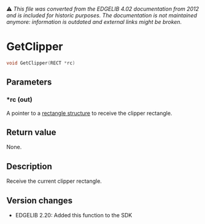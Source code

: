 :warning: _This file was converted from the EDGELIB 4.02 documentation from 2012 and is included for historic purposes. The documentation is not maintained anymore: information is outdated and external links might be broken._

# GetClipper


```c++
void GetClipper(RECT *rc)
```

## Parameters
### *rc (out)
A pointer to a [rectangle structure](ref_globalstructures.md) to receive the clipper rectangle.

## Return value
None.

## Description
Receive the current clipper rectangle.

## Version changes
- EDGELIB 2.20: Added this function to the SDK

